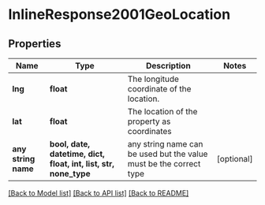# InlineResponse2001GeoLocation


## Properties
Name | Type | Description | Notes
------------ | ------------- | ------------- | -------------
**lng** | **float** | The longitude coordinate of the location. | 
**lat** | **float** | The location of the property as coordinates | 
**any string name** | **bool, date, datetime, dict, float, int, list, str, none_type** | any string name can be used but the value must be the correct type | [optional]

[[Back to Model list]](../README.md#documentation-for-models) [[Back to API list]](../README.md#documentation-for-api-endpoints) [[Back to README]](../README.md)


